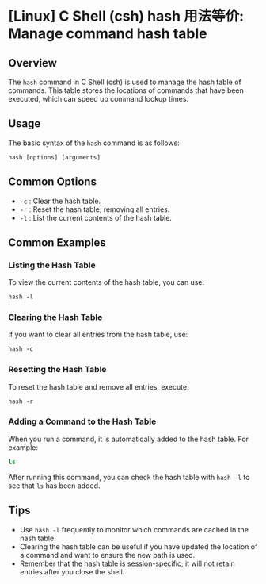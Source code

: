 # [Linux] C Shell (csh) hash 用法等价: Manage command hash table

## Overview
The `hash` command in C Shell (csh) is used to manage the hash table of commands. This table stores the locations of commands that have been executed, which can speed up command lookup times.

## Usage
The basic syntax of the `hash` command is as follows:

```
hash [options] [arguments]
```

## Common Options
- `-c` : Clear the hash table.
- `-r` : Reset the hash table, removing all entries.
- `-l` : List the current contents of the hash table.

## Common Examples

### Listing the Hash Table
To view the current contents of the hash table, you can use:
```csh
hash -l
```

### Clearing the Hash Table
If you want to clear all entries from the hash table, use:
```csh
hash -c
```

### Resetting the Hash Table
To reset the hash table and remove all entries, execute:
```csh
hash -r
```

### Adding a Command to the Hash Table
When you run a command, it is automatically added to the hash table. For example:
```csh
ls
```
After running this command, you can check the hash table with `hash -l` to see that `ls` has been added.

## Tips
- Use `hash -l` frequently to monitor which commands are cached in the hash table.
- Clearing the hash table can be useful if you have updated the location of a command and want to ensure the new path is used.
- Remember that the hash table is session-specific; it will not retain entries after you close the shell.